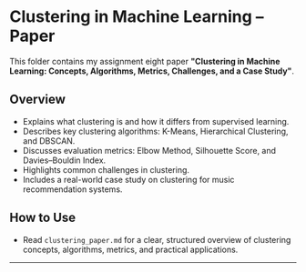 # Clustering in Machine Learning – Paper

This folder contains my assignment eight paper **"Clustering in Machine Learning: Concepts, Algorithms, Metrics, Challenges, and a Case Study"**.

## Overview

- Explains what clustering is and how it differs from supervised learning.
- Describes key clustering algorithms: K-Means, Hierarchical Clustering, and DBSCAN.
- Discusses evaluation metrics: Elbow Method, Silhouette Score, and Davies–Bouldin Index.
- Highlights common challenges in clustering.
- Includes a real-world case study on clustering for music recommendation systems.

## How to Use

- Read `clustering_paper.md` for a clear, structured overview of clustering concepts, algorithms, metrics, and practical applications.

---